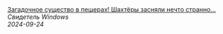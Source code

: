 <!--2024-09-24 09:45:16-->
<div class="yb">
  <a class="nodecor" href="/index.html?tajny/zagadochnoe_sushchestvo_v_peshcherah_shahtery_zasnyali_nechto_strannoe_na_video">
    <img class="preview" data-videoid="LYBE87jN1ko" src="https://i1.ytimg.com/vi/LYBE87jN1ko/hqdefault.jpg" align="middle" alt="">
  </a>
  <div class="inlbl text">
    <a class="nodecor" href="/index.html?tajny/zagadochnoe_sushchestvo_v_peshcherah_shahtery_zasnyali_nechto_strannoe_na_video">Загадочное существо в пещерах! Шахтёры засняли нечто странно...</a><br>
    <i class="smaller2">Свидетель Windows</i><br>
    <i class="smaller3">2024-09-24</i>
  </div>
</div>
